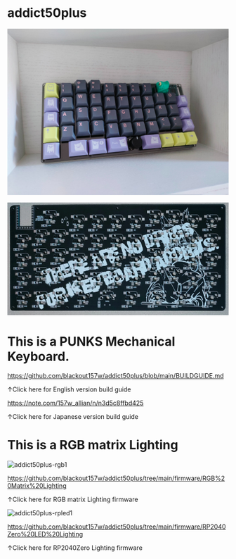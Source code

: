 # addict50plus
![top](images/top.jpg)

![back](images/back.png)

# This is a PUNKS Mechanical Keyboard.

https://github.com/blackout157w/addict50plus/blob/main/BUILDGUIDE.md

↑Click here for English version build guide

https://note.com/157w_allian/n/n3d5c8ffbd425

↑Click here for Japanese version build guide

# This is a RGB matrix Lighting

![addict50plus-rgb1](https://github.com/user-attachments/assets/53c6aac6-eeed-4cf4-98d3-2faa61aa2fe2)


https://github.com/blackout157w/addict50plus/tree/main/firmware/RGB%20Matrix%20Lighting

↑Click here for RGB matrix Lighting firmware

![addict50plus-rpled1](https://github.com/user-attachments/assets/70196bb7-afcc-42c4-8753-ca69d445ce08)


https://github.com/blackout157w/addict50plus/tree/main/firmware/RP2040Zero%20LED%20Lighting

↑Click here for RP2040Zero Lighting firmware
